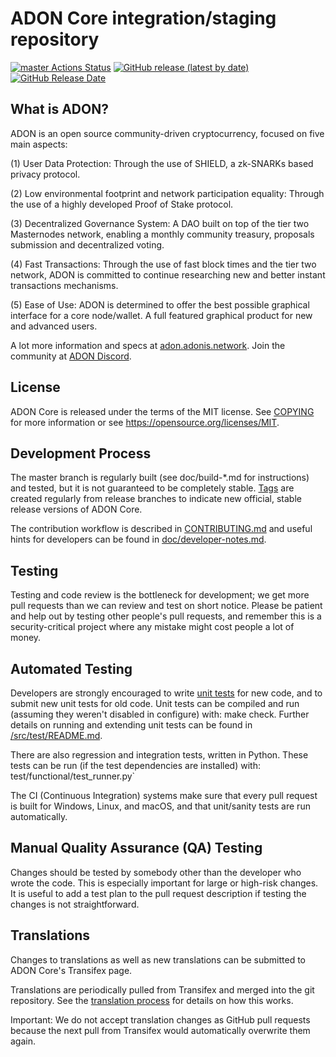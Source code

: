 ADON Core integration/staging repository
=====================================

[![master Actions Status](https://github.com/AdonisNetwork/ADON/workflows/CI%20Actions%20for%20ADON/badge.svg)](https://github.com/AdonisNetwork/ADON/actions)
[![GitHub release (latest by date)](https://img.shields.io/github/v/release/AdonisNetwork/ADON?color=%23002144&cacheSeconds=3600)](https://github.com/AdonisNetwork/ADON/releases)
[![GitHub Release Date](https://img.shields.io/github/release-date/AdonisNetwork/ADON?color=%23002144&cacheSeconds=3600)](https://github.com/AdonisNetwork/ADON/releases)

## What is ADON?

ADON is an open source community-driven cryptocurrency, focused on five main aspects:

(1) User Data Protection: Through the use of SHIELD, a zk-SNARKs based privacy protocol.

(2) Low environmental footprint and network participation equality: Through the use of a highly developed Proof of Stake protocol.

(3) Decentralized Governance System: A DAO built on top of the tier two Masternodes network, enabling a monthly community treasury, proposals submission and decentralized voting.

(4) Fast Transactions: Through the use of fast block times and the tier two network, ADON is committed to continue researching new and better instant transactions mechanisms.

(5) Ease of Use: ADON is determined to offer the best possible graphical interface for a core node/wallet. A full featured graphical product for new and advanced users.

A lot more information and specs at [adon.adonis.network](https://adon.adonis.network/). Join the community at [ADON Discord](https://discordapp.com/invite/jzqVsJd).

## License
ADON Core is released under the terms of the MIT license. See [COPYING](https://github.com/AdonisNetwork/ADON/blob/master/COPYING) for more information or see https://opensource.org/licenses/MIT.

## Development Process

The master branch is regularly built (see doc/build-*.md for instructions) and tested, but it is not guaranteed to be completely stable. [Tags](https://github.com/AdonisNetwork/ADON/tags) are created regularly from release branches to indicate new official, stable release versions of ADON Core.

The contribution workflow is described in [CONTRIBUTING.md](https://github.com/AdonisNetwork/ADON/blob/master/CONTRIBUTING.md) and useful hints for developers can be found in [doc/developer-notes.md](https://github.com/AdonisNetwork/ADON/blob/master/doc/developer-notes.md).

## Testing

Testing and code review is the bottleneck for development; we get more pull requests than we can review and test on short notice. Please be patient and help out by testing other people's pull requests, and remember this is a security-critical project where any mistake might cost people a lot of money.

## Automated Testing

Developers are strongly encouraged to write [unit tests](https://github.com/AdonisNetwork/ADON/blob/master/src/test/README.md) for new code, and to submit new unit tests for old code. Unit tests can be compiled and run (assuming they weren't disabled in configure) with: make check. Further details on running and extending unit tests can be found in [/src/test/README.md](https://github.com/AdonisNetwork/ADON/blob/master/src/test/README.md).

There are also regression and integration tests, written in Python. These tests can be run (if the test dependencies are installed) with: test/functional/test_runner.py`

The CI (Continuous Integration) systems make sure that every pull request is built for Windows, Linux, and macOS, and that unit/sanity tests are run automatically.

## Manual Quality Assurance (QA) Testing

Changes should be tested by somebody other than the developer who wrote the code. This is especially important for large or high-risk changes. It is useful to add a test plan to the pull request description if testing the changes is not straightforward.

## Translations

Changes to translations as well as new translations can be submitted to ADON Core's Transifex page.

Translations are periodically pulled from Transifex and merged into the git repository. See the [translation process](https://github.com/AdonisNetwork/ADON/blob/master/doc/translation_process.md) for details on how this works.

Important: We do not accept translation changes as GitHub pull requests because the next pull from Transifex would automatically overwrite them again.
